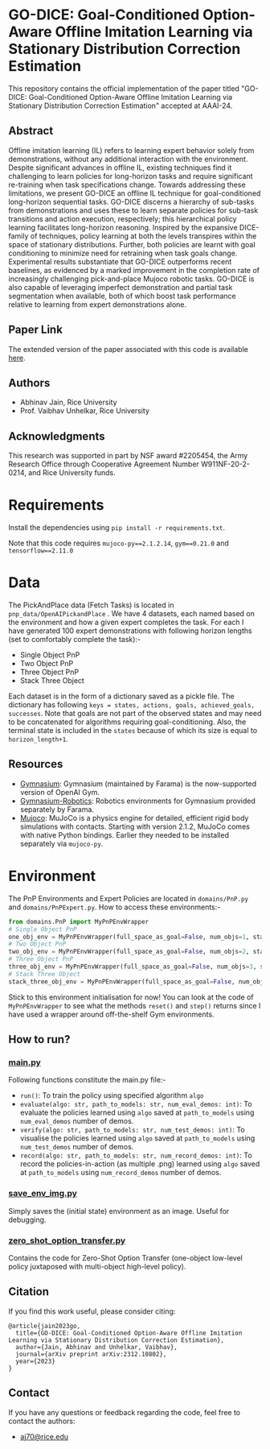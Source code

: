 # GO-DICE: Goal-Conditioned Option-Aware Offline Imitation Learning via Stationary Distribution Correction Estimation

This repository contains the official implementation of the paper titled "GO-DICE: Goal-Conditioned Option-Aware Offline Imitation Learning via Stationary Distribution Correction Estimation" accepted at AAAI-24. 

## Abstract
Offline imitation learning (IL) refers to learning expert behavior solely from demonstrations, without any additional interaction with the environment. Despite significant advances in offline IL, existing techniques find it challenging to learn policies for long-horizon tasks and require significant re-training when task specifications change. Towards addressing these limitations, we present GO-DICE an offline IL technique for goal-conditioned long-horizon sequential tasks. GO-DICE discerns a hierarchy of sub-tasks from demonstrations and uses these to learn separate policies for sub-task transitions and action execution, respectively; this hierarchical policy learning facilitates long-horizon reasoning. Inspired by the expansive DICE-family of techniques, policy learning at both the levels transpires within the space of stationary distributions. Further, both policies are learnt with goal conditioning to minimize need for retraining when task goals change. Experimental results substantiate that GO-DICE outperforms recent baselines, as evidenced by a marked improvement in the completion rate of increasingly challenging pick-and-place Mujoco robotic tasks. GO-DICE is also capable of leveraging imperfect demonstration and partial task segmentation when available, both of which boost task performance relative to learning from expert demonstrations alone.

## Paper Link
The extended version of the paper associated with this code is available [here](https://arxiv.org/abs/2312.10802).

## Authors
- Abhinav Jain, Rice University
- Prof. Vaibhav Unhelkar, Rice University

## Acknowledgments
This research was supported in part by NSF award #2205454, the Army Research Office through Cooperative Agreement Number W911NF-20-2-0214, and Rice University funds.

# Requirements
Install the dependencies using `pip install -r requirements.txt`.

Note that this code requires `mujoco-py==2.1.2.14`, `gym==0.21.0` and `tensorflow==2.11.0`


# Data
The PickAndPlace data (Fetch Tasks) is located in `pnp_data/OpenAIPickandPlace` . We have 4 datasets, each named based on the environment and how a given expert completes the task. For each I have generated 100 expert demonstrations with following horizon lengths (set to comfortably complete the task):-
- Single Object PnP
- Two Object PnP
- Three Object PnP
- Stack Three Object

Each dataset is in the form of a dictionary saved as a pickle file. The dictionary has following `keys = states, actions, goals, achieved_goals, successes`. Note that goals are not part of the observed states and may need to be concatenated for algorithms requiring goal-conditioning. Also, the terminal state is included in the `states` because of which its size is equal to `horizon_length+1`.

## Resources

- [Gymnasium](https://gymnasium.farama.org/content/basic_usage): Gymnasium (maintained by Farama) is the now-supported version of OpenAI Gym.
- [Gymnasium-Robotics](https://robotics.farama.org): Robotics environments for Gymnasium provided separately by Farama.
- [Mujoco](https://mujoco.readthedocs.io/en/stable/python.html): MuJoCo is a physics engine for detailed, efficient rigid body simulations with contacts. Starting with version 2.1.2, MuJoCo comes with native Python bindings. Earlier they needed to be installed separately via `mujoco-py`.

# Environment
The PnP Environments and Expert Policies are located in `domains/PnP.py` and `domains/PnPExpert.py`.
How to access these environments:-

```python
from domains.PnP import MyPnPEnvWrapper
# Single Object PnP
one_obj_env = MyPnPEnvWrapper(full_space_as_goal=False, num_objs=1, stacking=False, target_in_the_air=True)
# Two Object PnP
two_obj_env = MyPnPEnvWrapper(full_space_as_goal=False, num_objs=2, stacking=False, target_in_the_air=False)
# Three Object PnP
three_obj_env = MyPnPEnvWrapper(full_space_as_goal=False, num_objs=3, stacking=False, target_in_the_air=False)
# Stack Three Object
stack_three_obj_env = MyPnPEnvWrapper(full_space_as_goal=False, num_objs=3, stacking=True, target_in_the_air=False)
```


Stick to this environment initialisation for now! You can look at the code of `MyPnPEnvWrapper` to see what the methods `reset()` and `step()` returns since I have used a wrapper around off-the-shelf Gym environments.

## How to run?

### [main.py](main.py)
Following functions constitute the main.py file:-
- `run()`: To train the policy using specified algorithm `algo`
- `evaluate(algo: str, path_to_models: str, num_eval_demos: int)`: To evaluate the policies learned using `algo` saved at `path_to_models` using `num_eval_demos` number of demos. 
- `verify(algo: str, path_to_models: str, num_test_demos: int)`: To visualise the policies learned using `algo` saved at `path_to_models` using `num_test_demos` number of demos. 
- `record(algo: str, path_to_models: str, num_record_demos: int)`: To record the policies-in-action (as multiple .png) learned using `algo` saved at `path_to_models` using `num_record_demos` number of demos.

### [save_env_img.py](save_env_img.py)
Simply saves the (initial state) environment as an image. Useful for debugging.

### [zero_shot_option_transfer.py](zero_shot_option_transfer.py)
Contains the code for Zero-Shot Option Transfer (one-object low-level policy juxtaposed with multi-object high-level policy).

## Citation
If you find this work useful, please consider citing:
```
@article{jain2023go,
  title={GO-DICE: Goal-Conditioned Option-Aware Offline Imitation Learning via Stationary Distribution Correction Estimation},
  author={Jain, Abhinav and Unhelkar, Vaibhav},
  journal={arXiv preprint arXiv:2312.10802},
  year={2023}
}
```

## Contact
If you have any questions or feedback regarding the code, feel free to contact the authors:
- [aj70@rice.edu](mailto:aj70@rice.edu)


